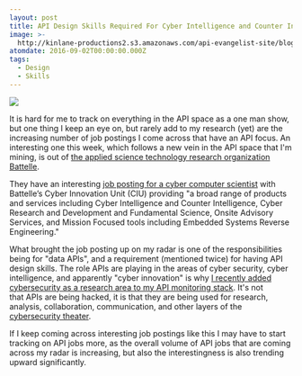 ```yaml
---
layout: post
title: API Design Skills Required For Cyber Intelligence and Counter Intelligence
image: >-
  http://kinlane-productions2.s3.amazonaws.com/api-evangelist-site/blog/cyber-innovation-unit.jpg
atomdate: 2016-09-02T00:00:00.000Z
tags:
  - Design
  - Skills
---
```

[![](http://kinlane-productions2.s3.amazonaws.com/api-evangelist-site/blog/cyber-innovation-unit.jpg)](http://www.battelle.org/our-work/national-security/cyber-innovations)

It is hard for me to track on everything in the API space as a one man show, but one thing I keep an eye on, but rarely add to my research (yet) are the increasing number of job postings I come across that have an API focus. An interesting one this week, which follows a new vein in the API space that I'm mining, is out of [the applied science technology research organization Battelle](http://www.battelle.org/careers).

They have an interesting [job posting for a cyber computer scientist](http://jobs.militarytimes.com/jobs/Cyber-Computer-Scientist-II/J3J2PL717Z5R8TS0JMJ) with Battelle’s Cyber Innovation Unit (CIU) providing "a broad range of products and services including Cyber Intelligence and Counter Intelligence, Cyber Research and Development and Fundamental Science, On­site Advisory Services, and Mission Focused tools including Embedded Systems Reverse Engineering." 

What brought the job posting up on my radar is one of the responsibilities being for "data APIs", and a requirement (mentioned twice) for having API design skills. The role APIs are playing in the areas of cyber security, cyber intelligence, and apparently "cyber innovation" is why [I recently added cybersecurity as a research area to my API monitoring stack](http://apievangelist.com/2016/08/30/why-i-added-cybersecurity-to-my-api-monitoring-research/). It's not that APIs are being hacked, it is that they are being used for research, analysis, collaboration, communication, and other layers of the [cybersecurity theater](http://cybersecurity.theater).

If I keep coming across interesting job postings like this I may have to start tracking on API jobs more, as the overall volume of API jobs that are coming across my radar is increasing, but also the interestingness is also trending upward significantly.